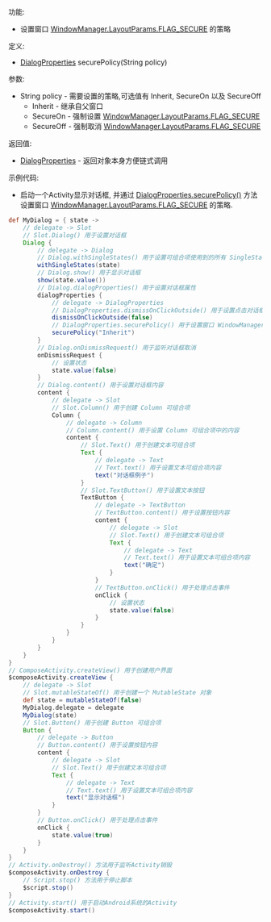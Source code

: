 功能:

+ 设置窗口
  [WindowManager.LayoutParams.FLAG_SECURE](https://developer.android.google.cn/reference/kotlin/android/view/WindowManager.LayoutParams?hl=en#flag_secure)
  的策略

定义:

+ [DialogProperties](/API/UI/Compose/Widget/Dialog/DialogProperties/README.md) securePolicy(String policy)

参数:

+ String policy - 需要设置的策略,可选值有 Inherit, SecureOn 以及 SecureOff
    + Inherit - 继承自父窗口
    + SecureOn - 强制设置
      [WindowManager.LayoutParams.FLAG_SECURE](https://developer.android.google.cn/reference/kotlin/android/view/WindowManager.LayoutParams?hl=en#flag_secure)
    + SecureOff - 强制取消
      [WindowManager.LayoutParams.FLAG_SECURE](https://developer.android.google.cn/reference/kotlin/android/view/WindowManager.LayoutParams?hl=en#flag_secure)

返回值:

+ [DialogProperties](/API/UI/Compose/Widget/Dialog/DialogProperties/README.md) - 返回对象本身方便链式调用

示例代码:

+ 启动一个Activity显示对话框,
  并通过 [DialogProperties.securePolicy()](/API/UI/Compose/Widget/Dialog/DialogProperties/README.md?id=securePolicy)
  方法设置窗口
  [WindowManager.LayoutParams.FLAG_SECURE](https://developer.android.google.cn/reference/kotlin/android/view/WindowManager.LayoutParams?hl=en#flag_secure)
  的策略.

```groovy
def MyDialog = { state ->
    // delegate -> Slot
    // Slot.Dialog() 用于设置对话框
    Dialog {
        // delegate -> Dialog
        // Dialog.withSingleStates() 用于设置可组合项使用到的所有 SingleState
        withSingleStates(state)
        // Dialog.show() 用于显示对话框
        show(state.value())
        // Dialog.dialogProperties() 用于设置对话框属性
        dialogProperties {
            // delegate -> DialogProperties
            // DialogProperties.dismissOnClickOutside() 用于设置点击对话框外面是否触发 Dialog.onDismissRequest()
            dismissOnClickOutside(false)
            // DialogProperties.securePolicy() 用于设置窗口 WindowManager.LayoutParams.FLAG_SECURE 的策略
            securePolicy("Inherit")
        }
        // Dialog.onDismissRequest() 用于监听对话框取消
        onDismissRequest {
            // 设置状态
            state.value(false)
        }
        // Dialog.content() 用于设置对话框内容
        content {
            // delegate -> Slot
            // Slot.Column() 用于创建 Column 可组合项
            Column {
                // delegate -> Column
                // Column.content() 用于设置 Column 可组合项中的内容
                content {
                    // Slot.Text() 用于创建文本可组合项
                    Text {
                        // delegate -> Text
                        // Text.text() 用于设置文本可组合项内容
                        text("对话框例子")
                    }
                    // Slot.TextButton() 用于设置文本按钮
                    TextButton {
                        // delegate -> TextButton
                        // TextButton.content() 用于设置按钮内容
                        content {
                            // delegate -> Slot
                            // Slot.Text() 用于创建文本可组合项
                            Text {
                                // delegate -> Text
                                // Text.text() 用于设置文本可组合项内容
                                text("确定")
                            }
                        }
                        // TextButton.onClick() 用于处理点击事件
                        onClick {
                            // 设置状态
                            state.value(false)
                        }
                    }
                }
            }
        }
    }
}
// ComposeActivity.createView() 用于创建用户界面
$composeActivity.createView {
    // delegate -> Slot
    // Slot.mutableStateOf() 用于创建一个 MutableState 对象
    def state = mutableStateOf(false)
    MyDialog.delegate = delegate
    MyDialog(state)
    // Slot.Button() 用于创建 Button 可组合项
    Button {
        // delegate -> Button
        // Button.content() 用于设置按钮内容
        content {
            // delegate -> Slot
            // Slot.Text() 用于创建文本可组合项
            Text {
                // delegate -> Text
                // Text.text() 用于设置文本可组合项内容
                text("显示对话框")
            }
        }
        // Button.onClick() 用于处理点击事件
        onClick {
            state.value(true)
        }
    }
}
// Activity.onDestroy() 方法用于监听Activity销毁
$composeActivity.onDestroy {
    // Script.stop() 方法用于停止脚本
    $script.stop()
}
// Activity.start() 用于启动Android系统的Activity
$composeActivity.start()
```